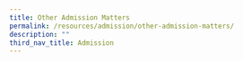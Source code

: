 ```yaml
---
title: Other Admission Matters
permalink: /resources/admission/other-admission-matters/
description: ""
third_nav_title: Admission
---
```

